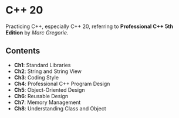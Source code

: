 # C++ 20
Practicing C++, especially C++ 20, referring to **Professional C++ 5th Edition** by *Marc Gregorie*.

## Contents
- **Ch1**: Standard Libraries
- **Ch2**: String and String View
- **Ch3**: Coding Style
- **Ch4**: Professional C++ Program Design
- **Ch5**: Object-Oriented Design 
- **Ch6**: Reusable Design
- **Ch7**: Memory Management
- **Ch8**: Understanding Class and Object

